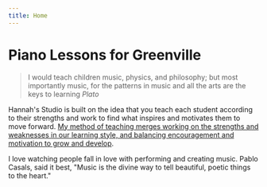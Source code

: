 ```yaml
---
title: Home
---
```


# Piano Lessons for Greenville

>I would teach children music, physics, and philosophy; but most importantly music, for the patterns in music and all the arts are the keys to learning
<cite>Plato</cite>

Hannah's Studio is built on the idea that you teach each student according to their strengths and work to find what inspires and motivates them to move forward. [My method of teaching merges working on the strengths and weaknesses in our learning style, and balancing encouragement and motivation to grow and develop](/about). 

I love watching people fall in love with performing and creating music. Pablo Casals, said it best, "Music is the divine way to tell beautiful, poetic things to the heart."